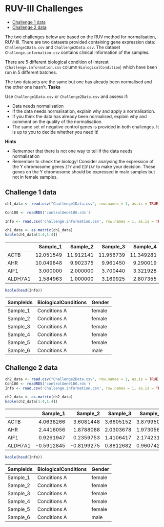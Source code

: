 RUV-III Challenges
================

-   [Challenge 1 data](#challenge-1-data)
-   [Challenge 2 data](#challenge-2-data)

The two challenges below are based on the RUV method for normalisation, RUV-III. There are two datasets provided containing gene expression data: `Challenge1Data.csv` and `Challenge2Data.csv`. The dataset `Challenge.information.csv` contains clinical information of the samples.

There are 5 different biological condition of interest (`Challenge.information.csv` column `BiologicalCondition`) which have been run in 5 different batches.

The two datasets are the same but one has already been normalised and the other one hasn't. **Tasks**

Use `Challenge1Data.csv` or `Challenge2Data.csv` and assess if:

-   Data needs normalisation
-   If the data needs normalisation, explain why and apply a normalisation.
-   If you think the data has already been normalised, explain why and comment on the quality of the normalisation.
-   The same set of negative control genes is provided in both challenges. It is up to you to decide whether you need it!

**Hints**

-   Remember that there is not one way to tell if the data needs normalisation
-   Remember to check the biology! Consider analysing the expression of the Y chromosome genes `ZFY` and `EIF1AY` to make your decision. These genes on the Y chromosome should be expressed in male samples but not in female samples.

Challenge 1 data
----------------

``` r
ch1_data <- read.csv("Challenge1Data.csv", row.names = 1, as.is = TRUE, stringsAsFactors = FALSE)

Con100 <- readRDS('controlGene100.rds')

Info <- read.csv('Challenge.information.csv', row.names = 1, as.is = TRUE, stringsAsFactors = FALSE)

ch1_data <- as.matrix(ch1_data)
kable(ch1_data[1:4,1:4])
```

|         |  Sample\_1|  Sample\_2|  Sample\_3|  Sample\_4|
|---------|----------:|----------:|----------:|----------:|
| ACTB    |  12.051549|  11.912141|  11.956739|  11.349281|
| AHR     |  10.049848|   9.902375|   9.961450|   9.290019|
| AIF1    |   3.000000|   2.000000|   3.700440|   3.321928|
| ALDH7A1 |   1.584963|   1.000000|   3.169925|   2.807355|

``` r
kable(head(Info))
```

| SampleIds | BiologicalConditions | Gender |
|:----------|:---------------------|:-------|
| Sample\_1 | Conditions A         | female |
| Sample\_2 | Conditions A         | female |
| Sample\_3 | Conditions A         | female |
| Sample\_4 | Conditions A         | female |
| Sample\_5 | Conditions A         | female |
| Sample\_6 | Conditions A         | male   |

Challenge 2 data
----------------

``` r
ch2_data <- read.csv("Challenge2Data.csv", row.names = 1, as.is = TRUE, stringsAsFactors = FALSE)
Con100 <- readRDS('controlGene100.rds')
Info <- read.csv('Challenge.information.csv', row.names = 1, as.is = TRUE, stringsAsFactors = FALSE)

ch2_data <- as.matrix(ch2_data)
kable(ch2_data[1:4,1:4])
```

|         |   Sample\_1|   Sample\_2|  Sample\_3|  Sample\_4|
|---------|-----------:|-----------:|----------:|----------:|
| ACTB    |   4.0638266|   3.6081448|  3.6605152|  3.8799500|
| AHR     |   2.4416056|   1.8788088|  2.0303678|  1.9730563|
| AIF1    |   0.9261947|   0.2359753|  1.4106417|  2.1742318|
| ALDH7A1 |  -0.5912845|  -0.8199275|  0.8812682|  0.9607422|

``` r
kable(head(Info))
```

| SampleIds | BiologicalConditions | Gender |
|:----------|:---------------------|:-------|
| Sample\_1 | Conditions A         | female |
| Sample\_2 | Conditions A         | female |
| Sample\_3 | Conditions A         | female |
| Sample\_4 | Conditions A         | female |
| Sample\_5 | Conditions A         | female |
| Sample\_6 | Conditions A         | male   |
